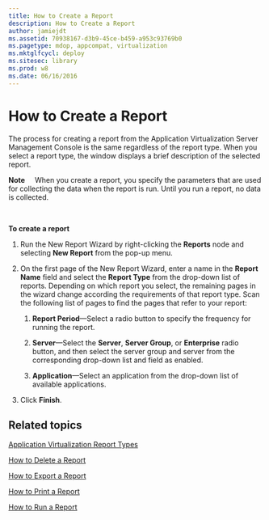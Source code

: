 ```yaml
---
title: How to Create a Report
description: How to Create a Report
author: jamiejdt
ms.assetid: 70938167-d3b9-45ce-b459-a953c93769b0
ms.pagetype: mdop, appcompat, virtualization
ms.mktglfcycl: deploy
ms.sitesec: library
ms.prod: w8
ms.date: 06/16/2016
---
```



# How to Create a Report


The process for creating a report from the Application Virtualization Server Management Console is the same regardless of the report type. When you select a report type, the window displays a brief description of the selected report.

**Note**  
  When you create a report, you specify the parameters that are used for collecting the data when the report is run. Until you run a report, no data is collected.

 

**To create a report**

1.  Run the New Report Wizard by right-clicking the **Reports** node and selecting **New Report** from the pop-up menu.

2.  On the first page of the New Report Wizard, enter a name in the **Report Name** field and select the **Report Type** from the drop-down list of reports. Depending on which report you select, the remaining pages in the wizard change according the requirements of that report type. Scan the following list of pages to find the pages that refer to your report:

    1.  **Report Period**—Select a radio button to specify the frequency for running the report.

    2.  **Server**—Select the **Server**, **Server Group**, or **Enterprise** radio button, and then select the server group and server from the corresponding drop-down list and field as enabled.

    3.  **Application**—Select an application from the drop-down list of available applications.

3.  Click **Finish**.

## Related topics


[Application Virtualization Report Types](application-virtualization-report-types.md)

[How to Delete a Report](how-to-delete-a-reportserver.md)

[How to Export a Report](how-to-export-a-reportserver.md)

[How to Print a Report](how-to-print-a-reportserver.md)

[How to Run a Report](how-to-run-a-reportserver.md)

 

 





